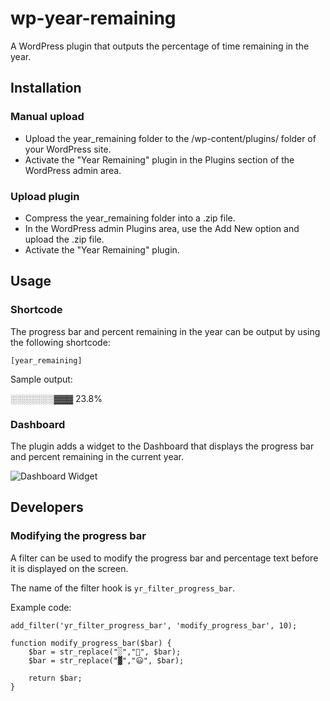 # wp-year-remaining
A WordPress plugin that outputs the percentage of time remaining in the year.


## Installation

### Manual upload

* Upload the year_remaining folder to the /wp-content/plugins/ folder of your WordPress site.
* Activate the "Year Remaining" plugin in the Plugins section of the WordPress admin area.

### Upload plugin

* Compress the year_remaining folder into a .zip file.
* In the WordPress admin Plugins area, use the Add New option and upload the .zip file.
* Activate the "Year Remaining" plugin.

## Usage

### Shortcode

The progress bar and percent remaining in the year can be output by using the following shortcode:

```[year_remaining]```

Sample output:

░░░░░░░▓▓▓ 23.8%

### Dashboard

The plugin adds a widget to the Dashboard that displays the progress bar and percent remaining in the current year.

![Dashboard Widget](/images/dashboard.png)

## Developers

### Modifying the progress bar

A filter can be used to modify the progress bar and percentage text before it is displayed on the screen.

The name of the filter hook is ```yr_filter_progress_bar```.

Example code:

```
add_filter('yr_filter_progress_bar', 'modify_progress_bar', 10);

function modify_progress_bar($bar) {
    $bar = str_replace("░","🙁", $bar);
    $bar = str_replace("▓","😃", $bar);

    return $bar;
}
```